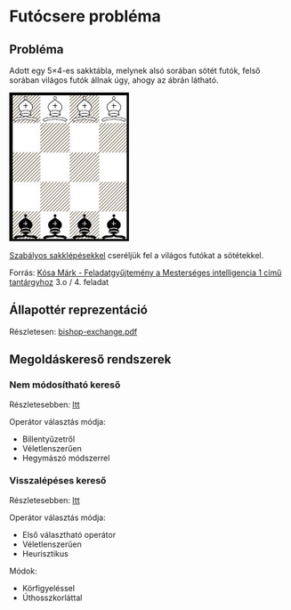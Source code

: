 # Futócsere probléma

## Probléma

Adott egy 5×4-es sakktábla, melynek alsó sorában sötét futók, felső sorában világos futók állnak úgy, ahogy
az ábrán látható.

![bishop table](bishop.jpg "Bishop table")

[Szabályos sakklépésekkel](https://en.wikipedia.org/wiki/Bishop_(chess)#Movement) cseréljük fel a világos futókat a sötétekkel.

Forrás: [Kósa Márk - Feladatgyűjtemény a Mesterséges intelligencia 1 című tantárgyhoz](https://arato.inf.unideb.hu/kosa.mark/mestint/feladatsor.pdf) 3.o / 4. feladat

## Állapottér reprezentáció

Részletesen: [bishop-exchange.pdf](docs/bishop-exchange.pdf)

## Megoldáskereső rendszerek

### Nem módosítható kereső

Részletesebben: [Itt](brute_force/)

Operátor választás módja:

- Billentyűzetről
- Véletlenszerűen
- Hegymászó módszerrel

### Visszalépéses kereső

Részletesebben: [Itt](backtrack/)

Operátor választás módja:

- Első választható operátor
- Véletlenszerűen
- Heurisztikus

Módok:

- Körfigyeléssel
- Úthosszkorláttal